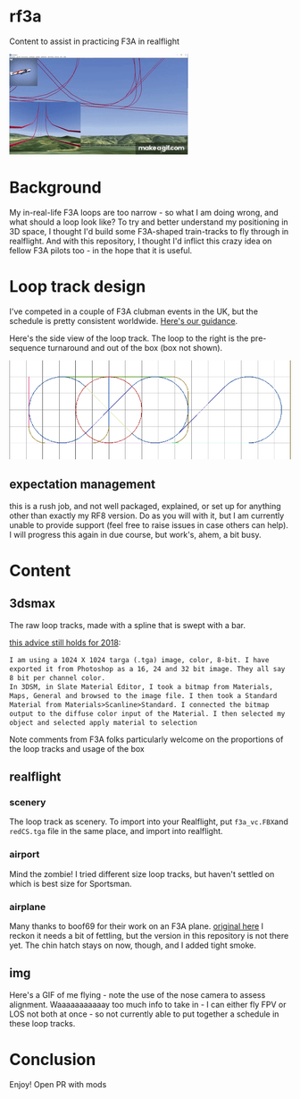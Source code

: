 # rf3a
Content to assist in practicing F3A in realflight 

![alt text][f3a]


# Background

My in-real-life F3A loops are too narrow - so what I am doing wrong, and what should a loop look like? To try and better understand my positioning in 3D space, I thought I'd build some F3A-shaped train-tracks to fly through in realflight. And with this repository, I thought I'd inflict this crazy idea on fellow F3A pilots too - in the hope that it is useful.

# Loop track design

I've competed in a couple of F3A clubman events in the UK, but the schedule is pretty consistent worldwide. [Here's our guidance](http://www.gbrcaa.org/?page_id=84).

Here's the side view of the loop track. The loop to the right is the pre-sequence turnaround and out of the box (box not shown).

![alt text][looptrack]

## expectation management
this is a rush job, and not well packaged, explained, or set up for anything other than exactly my RF8 version. Do as you will with it, but I am currently unable to provide support (feel free to raise issues in case others can help). I will progress this again in due course, but work's, ahem, a bit busy.

# Content

## 3dsmax 
The raw loop tracks, made with a spline that is swept with a bar.

[this advice still holds for 2018](https://www.knifeedge.com/forums/index.php?threads/new-import-capabilities-for-rf-8.33293/):

```
I am using a 1024 X 1024 targa (.tga) image, color, 8-bit. I have exported it from Photoshop as a 16, 24 and 32 bit image. They all say 8 bit per channel color.
In 3DSM, in Slate Material Editor, I took a bitmap from Materials, Maps, General and browsed to the image file. I then took a Standard Material from Materials>Scanline>Standard. I connected the bitmap output to the diffuse color input of the Material. I then selected my object and selected apply material to selection

```

Note comments from F3A folks particularly welcome on the proportions of the loop tracks and usage of the box

## realflight

### scenery

The loop track as scenery. To import into your Realflight, put ```f3a_vc.FBX```and ```redCS.tga``` file in the same place, and import into realflight.

### airport

Mind the zombie! I tried different size loop tracks, but haven't settled on which is best size for Sportsman.

### airplane

Many thanks to boof69 for their work on an F3A plane. [original here](https://www.knifeedge.com/forums/index.php?resources/aj-spark-evo-ii_ea.17551/)
I reckon it needs a bit of fettling, but the version in this repository is not there yet. The chin hatch stays on now, though, and I added tight smoke.

## img

Here's a GIF of me flying - note the use of the nose camera to assess alignment. Waaaaaaaaaaay too much info to take in - I can either fly FPV or LOS not both at once - so not currently able to put together a schedule in these loop tracks.

# Conclusion
Enjoy! Open PR with mods 

 
[f3a]: ./img/F3A.gif "Flying in the F3A frame"
[looptrack]: ./img/looptrack.PNG "F3A sportsman sequence"